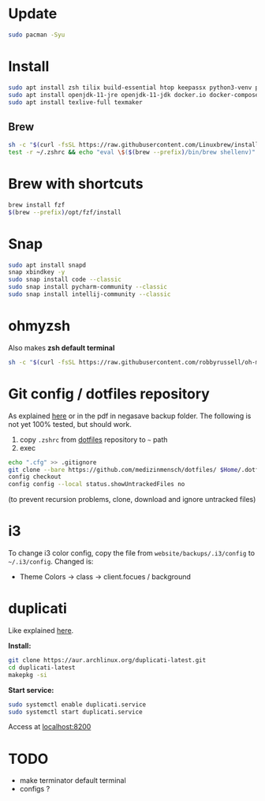 # Update

```bash
sudo pacman -Syu 
```

# Install

```bash
sudo apt install zsh tilix build-essential htop keepassx python3-venv python3-pip python-dev python3-dev libevent-dev npm fonts-powerline 
sudo apt install openjdk-11-jre openjdk-11-jdk docker.io docker-compose yarn flameshot
sudo apt install texlive-full texmaker
```

## Brew

```bash
sh -c "$(curl -fsSL https://raw.githubusercontent.com/Linuxbrew/install/master/install.sh)"
test -r ~/.zshrc && echo "eval \$($(brew --prefix)/bin/brew shellenv)" >>~/.zshrc
```

# Brew with shortcuts

```bash
brew install fzf
$(brew --prefix)/opt/fzf/install
```

# Snap

```bash
sudo apt install snapd
snap xbindkey -y
sudo snap install code --classic
sudo snap install pycharm-community --classic
sudo snap install intellij-community --classic
```

# ohmyzsh

Also makes **zsh default terminal**

```bash
sh -c "$(curl -fsSL https://raw.githubusercontent.com/robbyrussell/oh-my-zsh/master/tools/install.sh)"
```

# Git config / dotfiles repository

As explained [here](https://www.atlassian.com/git/tutorials/dotfiles) or in the pdf in negasave backup folder. The following is not yet 100% tested, but should work. 

1. copy `.zshrc` from [dotfiles](https://github.com/medizinmensch/dotfiles/) repository to `~` path
2. exec
```bash
echo ".cfg" >> .gitignore
git clone --bare https://github.com/medizinmensch/dotfiles/ $Home/.dotfiles
config checkout
config config --local status.showUntrackedFiles no
```

(to prevent recursion problems, clone, download and ignore untracked files)

# i3
To change i3 color config, copy the file from `website/backups/.i3/config` to `~/.i3/config`. Changed is:

* Theme Colors -> class -> client.focues / background

# duplicati
Like explained [here](https://xo.tc/installing-duplicati-on-an-arch-linux-laptop.html). 

**Install:**

```bash
git clone https://aur.archlinux.org/duplicati-latest.git
cd duplicati-latest
makepkg -si
```

**Start service:**

```bash
sudo systemctl enable duplicati.service
sudo systemctl start duplicati.service
```
Access at [localhost:8200](http://localhost:8200)

# TODO

- make terminator default terminal
- configs ?



